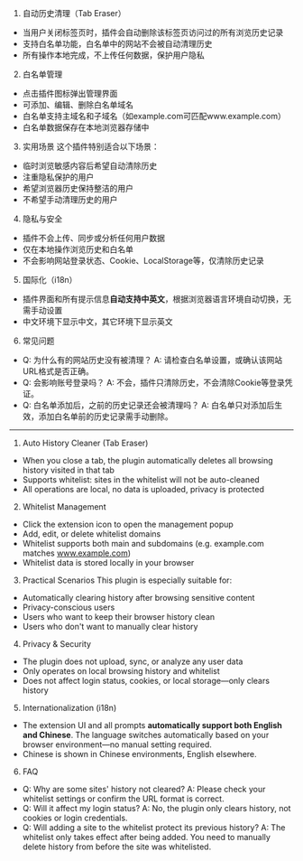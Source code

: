 1. 自动历史清理（Tab Eraser）
- 当用户关闭标签页时，插件会自动删除该标签页访问过的所有浏览历史记录
- 支持白名单功能，白名单中的网站不会被自动清理历史
- 所有操作本地完成，不上传任何数据，保护用户隐私

2. 白名单管理
- 点击插件图标弹出管理界面
- 可添加、编辑、删除白名单域名
- 白名单支持主域名和子域名（如example.com可匹配www.example.com）
- 白名单数据保存在本地浏览器存储中

3. 实用场景
这个插件特别适合以下场景：
- 临时浏览敏感内容后希望自动清除历史
- 注重隐私保护的用户
- 希望浏览器历史保持整洁的用户
- 不希望手动清理历史的用户

4. 隐私与安全
- 插件不会上传、同步或分析任何用户数据
- 仅在本地操作浏览历史和白名单
- 不会影响网站登录状态、Cookie、LocalStorage等，仅清除历史记录

5. 国际化（i18n）
- 插件界面和所有提示信息**自动支持中英文**，根据浏览器语言环境自动切换，无需手动设置
- 中文环境下显示中文，其它环境下显示英文

6. 常见问题
- Q: 为什么有的网站历史没有被清理？
  A: 请检查白名单设置，或确认该网站URL格式是否正确。
- Q: 会影响账号登录吗？
  A: 不会，插件只清除历史，不会清除Cookie等登录凭证。
- Q: 白名单添加后，之前的历史记录还会被清理吗？
  A: 白名单只对添加后生效，添加白名单前的历史记录需手动删除。

---

1. Auto History Cleaner (Tab Eraser)
- When you close a tab, the plugin automatically deletes all browsing history visited in that tab
- Supports whitelist: sites in the whitelist will not be auto-cleaned
- All operations are local, no data is uploaded, privacy is protected

2. Whitelist Management
- Click the extension icon to open the management popup
- Add, edit, or delete whitelist domains
- Whitelist supports both main and subdomains (e.g. example.com matches www.example.com)
- Whitelist data is stored locally in your browser

3. Practical Scenarios
This plugin is especially suitable for:
- Automatically clearing history after browsing sensitive content
- Privacy-conscious users
- Users who want to keep their browser history clean
- Users who don't want to manually clear history

4. Privacy & Security
- The plugin does not upload, sync, or analyze any user data
- Only operates on local browsing history and whitelist
- Does not affect login status, cookies, or local storage—only clears history

5. Internationalization (i18n)
- The extension UI and all prompts **automatically support both English and Chinese**. The language switches automatically based on your browser environment—no manual setting required.
- Chinese is shown in Chinese environments, English elsewhere.

6. FAQ
- Q: Why are some sites' history not cleared?
  A: Please check your whitelist settings or confirm the URL format is correct.
- Q: Will it affect my login status?
  A: No, the plugin only clears history, not cookies or login credentials.
- Q: Will adding a site to the whitelist protect its previous history?
  A: The whitelist only takes effect after being added. You need to manually delete history from before the site was whitelisted. 
